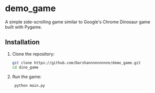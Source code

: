 # demo_game

A simple side-scrolling game similar to Google's Chrome Dinosaur game built with Pygame.

## Installation

1. Clone the repository:
   ```sh
   git clone https://github.com/Darshannnnnnnnnn/demo_game.git
   cd dino_game
2. Run the game:
   ```sh
    python main.py
  
   
